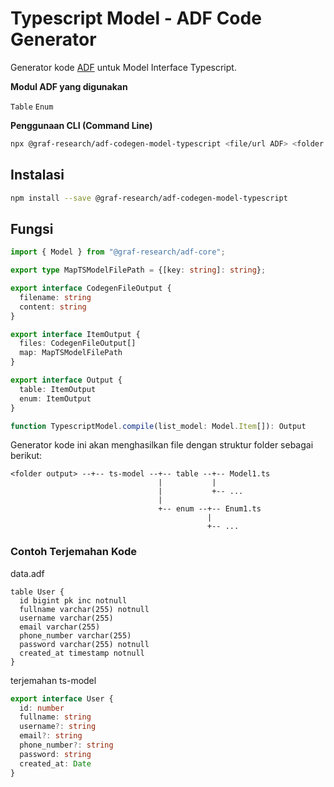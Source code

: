 # Typescript Model - ADF Code Generator

Generator kode [ADF](https://github.com/Graf-Research/adf-core) untuk Model Interface Typescript.

**Modul ADF yang digunakan**

`Table` `Enum`

**Penggunaan CLI (Command Line)**

```bash
npx @graf-research/adf-codegen-model-typescript <file/url ADF> <folder output>
```

## Instalasi

```bash
npm install --save @graf-research/adf-codegen-model-typescript
```

## Fungsi

```typescript
import { Model } from "@graf-research/adf-core";

export type MapTSModelFilePath = {[key: string]: string};

export interface CodegenFileOutput {
  filename: string
  content: string
}

export interface ItemOutput {
  files: CodegenFileOutput[]
  map: MapTSModelFilePath
}

export interface Output {
  table: ItemOutput
  enum: ItemOutput
}

function TypescriptModel.compile(list_model: Model.Item[]): Output
```

Generator kode ini akan menghasilkan file dengan struktur folder sebagai berikut:

```
<folder output> --+-- ts-model --+-- table --+-- Model1.ts
                                 |           |   
                                 |           +-- ...
                                 |
                                 +-- enum --+-- Enum1.ts
                                            |
                                            +-- ...
```

### Contoh Terjemahan Kode

data.adf
```
table User {
  id bigint pk inc notnull
  fullname varchar(255) notnull
  username varchar(255)
  email varchar(255)
  phone_number varchar(255)
  password varchar(255) notnull
  created_at timestamp notnull
}
```

terjemahan ts-model
```typescript
export interface User {
  id: number
  fullname: string
  username?: string
  email?: string
  phone_number?: string
  password: string
  created_at: Date
}
```
